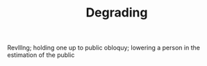 ---
title: Degrading
letter: D
permalink: "/definitions/bld-degrading.html"
body: Revlllng; holding one up to public obloquy; lowering a person in the estimation
  of the public
published_at: '2018-07-07'
source: Black's Law Dictionary 2nd Ed (1910)
layout: post
---